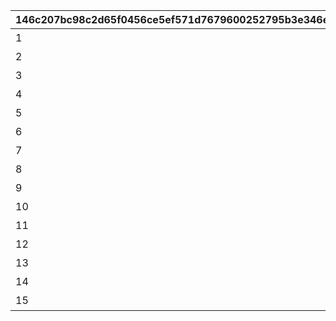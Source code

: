 |146c207bc98c2d65f0456ce5ef571d7679600252795b3e346ecdf758756243ac|3134c017598addfbdede547b6f30447d5a480337b3b9fa87874fe51770438f27|95334c7cca20f29cccba36d11c88cfd6551b7327f1d9ca2391ff39f3695e37a3|41c1ba305239745c63355aa8d7eec273f19187269ce393daf5ce3391a1b373a7|2f4a22d8b08cacb3816e4bba0d3b68a4de957a69e433d9583dc0361f8e70e80b|d3285110ae587c6af5359b89552919f796ce4f98b392a9d47c9f9b02c9e714d1|91811a56a2f7868c664ecba6fbf602185af63246cfe8c664de5b69891ceaa4f4|7be1c3361058b3570981afe4d3c1589e7591b8227e316089ea6efe435f1a3dc6|c8d4bc38c46bf2d0ad1aaccae6e49ded6466cfbcc57526cee0007dcc865bbb9d|12a2a580de044e89e9975a580e916fc1409d3bb25cca7bf8c11ab5dd2ae27187|2969beddfe4dc0a41ed20e153b1f686447eb647d10d22e92dbf90d9cf803a460|d3d80d1f9d402ff41c799f7ca6a1d2fc4db70320b2f93e139d5ded96b1dfbffe|fa11b90a2c02428f096dbdf4b19cb8c0a213123f01578276dd676e1b1f93319f|59d3a1ee45a88b3c8adda06d98d3d3cff67d330a958bdaf1e3d0c4e07835eb1b|feb809d95e9f24b2d0534339cb0dd2acaefe1ed15fd7ff0803e1945a5ac46261|bafe757c1901ee3dad89ec9f4777c1d200083659c71bc107e359b9334c37f589|3a08ef0daac18acd63804d28631f45970456f8ab8115c8a5116d984809aca55d|6bdc278ec39279478cb9300e20161faba50abd40cf005101da7f89401790f497|
| --- | --- | --- | --- | --- | --- | --- | --- | --- | --- | --- | --- | --- | --- | --- | --- | --- | --- |
|1|20000|累计获得20000以上的分数吧|12|94002|5000|0|0|0|0|0|0|0|0|0|0|0|0|
|2|40000|累计获得40000以上的分数吧|12|94002|10000|0|0|0|0|0|0|0|0|0|0|0|0|
|3|60000|累计获得60000以上的分数吧|12|94002|15000|0|0|0|0|0|0|0|0|0|0|0|0|
|4|80000|累计获得80000以上的分数吧|12|94002|20000|0|0|0|0|0|0|0|0|0|0|0|0|
|5|100000|累计获得100000以上的分数吧|8|91002|50|2|23001|5|0|0|0|0|0|0|0|0|0|
|6|120000|累计获得120000以上的分数吧|12|94002|25000|0|0|0|0|0|0|0|0|0|0|0|0|
|7|140000|累计获得140000以上的分数吧|12|94002|30000|0|0|0|0|0|0|0|0|0|0|0|0|
|8|160000|累计获得160000以上的分数吧|12|94002|35000|0|0|0|0|0|0|0|0|0|0|0|0|
|9|180000|累计获得180000以上的分数吧|12|94002|40000|0|0|0|0|0|0|0|0|0|0|0|0|
|10|200000|累计获得200000以上的分数吧|8|91002|50|2|23001|5|0|0|0|0|0|0|0|0|0|
|11|220000|累计获得220000以上的分数吧|12|94002|55000|0|0|0|0|0|0|0|0|0|0|0|0|
|12|240000|累计获得240000以上的分数吧|12|94002|35000|0|0|0|0|0|0|0|0|0|0|0|0|
|13|260000|累计获得260000以上的分数吧|12|94002|40000|0|0|0|0|0|0|0|0|0|0|0|0|
|14|280000|累计获得280000以上的分数吧|12|94002|45000|0|0|0|0|0|0|0|0|0|0|0|0|
|15|300000|累计获得300000以上的分数吧|15|11001039|1|8|91002|150|2|23001|10|0|0|0|0|0|0|